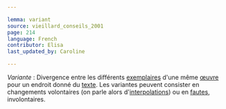 ```yaml
---

lemma: variant
source: vieillard_conseils_2001
page: 214
language: French
contributor: Elisa
last_updated_by: Caroline

---
```


_Variante_ : Divergence entre les différents [exemplaires](exemplar.html) d'une même [œuvre](work.html) pour un endroit donné du [texte](text.html). Les variantes peuvent consister en changements volontaires (on parle alors d'[interpolations](interpolation.html)) ou en [fautes](errorIndicative.html), involontaires.
